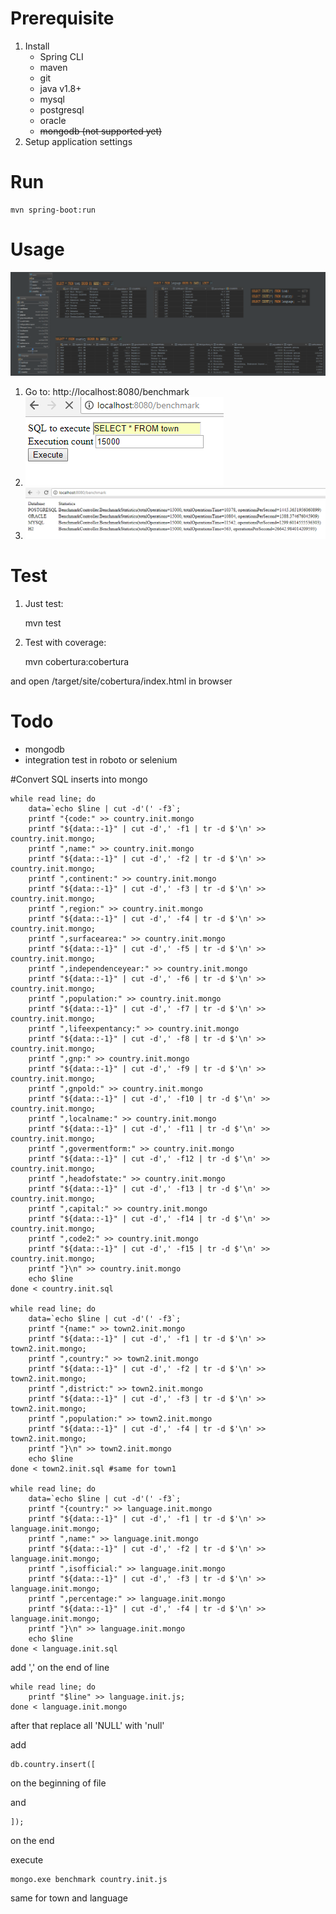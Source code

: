 # Prerequisite

1. Install
    * Spring CLI
    * maven
    * git
    * java v1.8+
    * mysql
    * postgresql
    * oracle
    * <s>mongodb (not supported yet)</s>
2. Setup application settings

# Run

    mvn spring-boot:run
    
# Usage

![diagram](src/main/resources/static/diagram.png)    
    
1. Go to: http://localhost:8080/benchmark
2. ![form](img/form.png) 
3. ![report](img/report.png)

# Test

1. Just test:

   
    mvn test 

2. Test with coverage:

    
    mvn cobertura:cobertura

and open /target/site/cobertura/index.html in browser
    
# Todo

* mongodb
* integration test in roboto or selenium

#Convert SQL inserts into mongo 

    while read line; do 
        data=`echo $line | cut -d'(' -f3`; 
        printf "{code:" >> country.init.mongo
        printf "${data::-1}" | cut -d',' -f1 | tr -d $'\n' >> country.init.mongo;  
        printf ",name:" >> country.init.mongo
        printf "${data::-1}" | cut -d',' -f2 | tr -d $'\n' >> country.init.mongo;  
        printf ",continent:" >> country.init.mongo
        printf "${data::-1}" | cut -d',' -f3 | tr -d $'\n' >> country.init.mongo;
        printf ",region:" >> country.init.mongo
        printf "${data::-1}" | cut -d',' -f4 | tr -d $'\n' >> country.init.mongo;    
        printf ",surfacearea:" >> country.init.mongo
        printf "${data::-1}" | cut -d',' -f5 | tr -d $'\n' >> country.init.mongo;  
        printf ",independenceyear:" >> country.init.mongo
        printf "${data::-1}" | cut -d',' -f6 | tr -d $'\n' >> country.init.mongo;  
        printf ",population:" >> country.init.mongo
        printf "${data::-1}" | cut -d',' -f7 | tr -d $'\n' >> country.init.mongo;  
        printf ",lifeexpentancy:" >> country.init.mongo
        printf "${data::-1}" | cut -d',' -f8 | tr -d $'\n' >> country.init.mongo;  
        printf ",gnp:" >> country.init.mongo
        printf "${data::-1}" | cut -d',' -f9 | tr -d $'\n' >> country.init.mongo;  
        printf ",gnpold:" >> country.init.mongo
        printf "${data::-1}" | cut -d',' -f10 | tr -d $'\n' >> country.init.mongo;  
        printf ",localname:" >> country.init.mongo
        printf "${data::-1}" | cut -d',' -f11 | tr -d $'\n' >> country.init.mongo;  
        printf ",govermentform:" >> country.init.mongo
        printf "${data::-1}" | cut -d',' -f12 | tr -d $'\n' >> country.init.mongo;
        printf ",headofstate:" >> country.init.mongo
        printf "${data::-1}" | cut -d',' -f13 | tr -d $'\n' >> country.init.mongo;    
        printf ",capital:" >> country.init.mongo
        printf "${data::-1}" | cut -d',' -f14 | tr -d $'\n' >> country.init.mongo;  
        printf ",code2:" >> country.init.mongo
        printf "${data::-1}" | cut -d',' -f15 | tr -d $'\n' >> country.init.mongo;  
        printf "}\n" >> country.init.mongo
        echo $line
    done < country.init.sql
    
    while read line; do 
        data=`echo $line | cut -d'(' -f3`; 
        printf "{name:" >> town2.init.mongo
        printf "${data::-1}" | cut -d',' -f1 | tr -d $'\n' >> town2.init.mongo;  
        printf ",country:" >> town2.init.mongo
        printf "${data::-1}" | cut -d',' -f2 | tr -d $'\n' >> town2.init.mongo;  
        printf ",district:" >> town2.init.mongo
        printf "${data::-1}" | cut -d',' -f3 | tr -d $'\n' >> town2.init.mongo;
        printf ",population:" >> town2.init.mongo
        printf "${data::-1}" | cut -d',' -f4 | tr -d $'\n' >> town2.init.mongo;  
        printf "}\n" >> town2.init.mongo
        echo $line
    done < town2.init.sql #same for town1
    
    while read line; do 
        data=`echo $line | cut -d'(' -f3`; 
        printf "{country:" >> language.init.mongo
        printf "${data::-1}" | cut -d',' -f1 | tr -d $'\n' >> language.init.mongo;  
        printf ",name:" >> language.init.mongo
        printf "${data::-1}" | cut -d',' -f2 | tr -d $'\n' >> language.init.mongo;  
        printf ",isofficial:" >> language.init.mongo
        printf "${data::-1}" | cut -d',' -f3 | tr -d $'\n' >> language.init.mongo;
        printf ",percentage:" >> language.init.mongo
        printf "${data::-1}" | cut -d',' -f4 | tr -d $'\n' >> language.init.mongo;  
        printf "}\n" >> language.init.mongo
        echo $line
    done < language.init.sql
       
add ',' on the end of line
       
    while read line; do
        printf "$line" >> language.init.js;
    done < language.init.mongo   
    
after that replace all 'NULL' with 'null'

add

    db.country.insert([
    
on the beginning of file

and

    ]);
    
on the end

execute

    mongo.exe benchmark country.init.js

same for town and language
            
